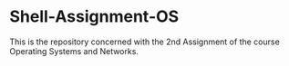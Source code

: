 # Shell-Assignment-OS
This is the repository concerned with the 2nd Assignment of the course Operating Systems and Networks.
